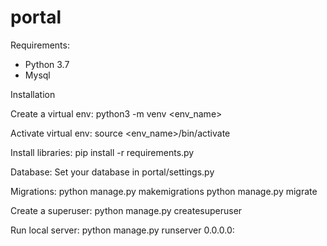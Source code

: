 # portal

Requirements:
- Python 3.7
- Mysql

Installation

Create a virtual env:
python3 -m venv <env_name>

Activate virtual env:
source <env_name>/bin/activate

Install libraries:
pip install -r requirements.py

Database:
Set your database in portal/settings.py

Migrations:
python manage.py makemigrations
python manage.py migrate

Create a superuser:
python manage.py createsuperuser

Run local server:
python manage.py runserver 0.0.0.0:<port>
